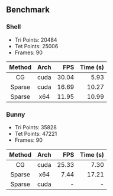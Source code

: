 ## Benchmark

### Shell

- Tri Points: 20484
- Tet Points: 25006
- Frames: 90

| Method | Arch |   FPS | Time (s) |
| :----: | :--: | ----: | -------: |
|   CG   | cuda | 30.04 |     5.93 |
| Sparse | cuda | 16.69 |    10.27 |
| Sparse | x64  | 11.95 |    10.99 |

### Bunny

- Tri Points: 35828
- Tet Points: 47221
- Frames: 90

| Method | Arch |   FPS | Time (s) |
| :----: | :--: | ----: | -------: |
|   CG   | cuda | 25.33 |     7.30 |
| Sparse | x64  |  7.44 |    17.21 |
| Sparse | cuda |     - |        - |
